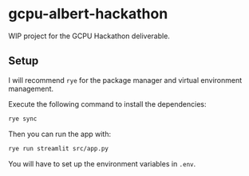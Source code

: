 # gcpu-albert-hackathon

WIP project for the GCPU Hackathon deliverable.

## Setup

I will recommend `rye` for the package manager and virtual environment management.

Execute the following command to install the dependencies:

```bash
rye sync
```

Then you can run the app with:

```bash
rye run streamlit src/app.py
```

You will have to set up the environment variables in `.env`.
